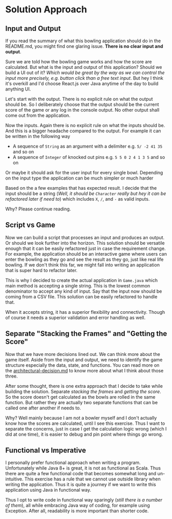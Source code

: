 # Solution Approach

## Input and Output

If you read the summary of what this bowling application should do in the README.md, 
you might find one glaring issue. **There is no clear input and output**.

Sure we are told how the bowling game works and how the score are calculated. 
But what is the input and output of this application? Should we build a UI out of it? 
_Which would be great by the way as we can control the input more precisely, e.g. button click than a free text input_. 
But hey I think it's overkill and I'd choose React.js over Java anytime of the day to build anything UI.

Let's start with the output. There is no explicit rule on what the output should be. 
So I deliberately choose that the output should be the current score of the game or any log in the console output. 
No other output shall come out from the application.

Now the inputs. Again there is no explicit rule on what the inputs should be. 
And this is a bigger headache compared to the output. 
For example it can be written in the following way
- A sequence of `String` as an argument with a delimiter e.g. `5/ -2 41 35` and so on
- A sequence of `Integer` of knocked out pins e.g. `5 5 0 2 4 1 3 5` and so on

Or maybe it should ask for the user input for every single bowl. 
Depending on the input type the application can be much simpler or much harder

Based on the a few examples that has expected result. I decide that the input should be a string 
(_Well, it should be `Character` really but hey it can be refactored later if need to_) which 
includes `X`, `/`, and `-` as valid inputs.

Why? Please continue reading.

## Script vs Game

Now we can build a script that processes an input and produces an output. Or should we look further into the horizon. 
This solution should be versatile enough that it can be easily refactored just in case the requirement change. 
For example, the application should be an interactive game where users can enter the bowling as they go and 
see the result as they go, just like real life bowling. 
If we don't think this far, we might fall into writing an application that is super hard to refactor later.

This is why I decided to create the actual application in `Game.java` which main method is accepting a single string. 
This is the lowest common denominator to accept any kind of input. 
Say that the input now should be coming from a CSV file. This solution can be easily refactored to handle that.

When it accepts string, it has a superior flexibility and connectivity. 
Though of course it needs a superior validation and error handling as well.

## Separate "Stacking the Frames" and "Getting the Score"

Now that we have more decisions lined out. We can think more about the game itself. 
Aside from the input and output, we need to identify the game structure especially the data, state, and functions. 
You can read more on the [architectural-decision.md](./architectural-decision.md) to know more about 
what I think about those three.

After some thought, there is one extra approach that I decide to take while building the solution. 
Separate _stacking the frames_ and _getting the score_. 
So the score doesn't get calculated as the bowls are rolled in the same function. 
But rather they are actually two separate functions that can be called one after another if needs to.

Why? Well mainly because I am not a bowler myself and I don't actually know how the scores are calculated, 
until I see this exercise. 
Thus I want to separate the concerns, just in case I get the calculation logic wrong (which I did at one time), 
it is easier to debug and pin point where things go wrong.

## Functional vs Imperative

I personally prefer functional approach when writing a program. 
Unfortunately while Java 8+ is great, it is not as functional as Scala. 
Thus there are quite a few functional code that becomes somewhat long and un-intuitive. 
This exercise has a rule that we cannot use outside library when writing the application. 
Thus it is quite a journey if we want to write this application using Java in functional way.

Thus I opt to write code in functional way sparingly (_still there is a number of them_), 
all while embracing Java way of coding, for example using Exception. 
After all, readability is more important than shorter code.
